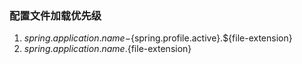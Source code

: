 ### 配置文件加载优先级
1. ${spring.application.name}-${spring.profile.active}.${file-extension}
2. ${spring.application.name}.${file-extension}